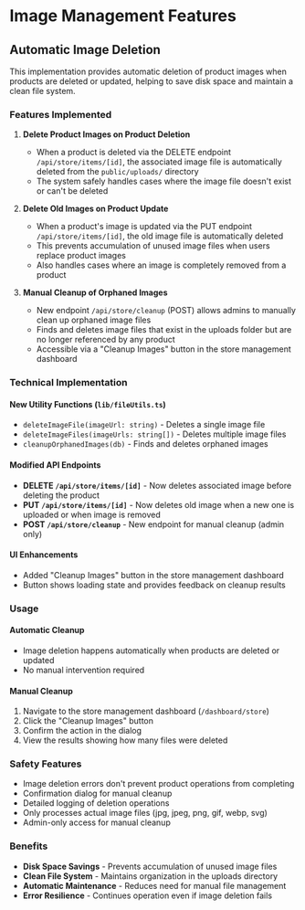 # Image Management Features

## Automatic Image Deletion

This implementation provides automatic deletion of product images when products are deleted or updated, helping to save disk space and maintain a clean file system.

### Features Implemented

1. **Delete Product Images on Product Deletion**
   - When a product is deleted via the DELETE endpoint `/api/store/items/[id]`, the associated image file is automatically deleted from the `public/uploads/` directory
   - The system safely handles cases where the image file doesn't exist or can't be deleted

2. **Delete Old Images on Product Update**
   - When a product's image is updated via the PUT endpoint `/api/store/items/[id]`, the old image file is automatically deleted
   - This prevents accumulation of unused image files when users replace product images
   - Also handles cases where an image is completely removed from a product

3. **Manual Cleanup of Orphaned Images**
   - New endpoint `/api/store/cleanup` (POST) allows admins to manually clean up orphaned image files
   - Finds and deletes image files that exist in the uploads folder but are no longer referenced by any product
   - Accessible via a "Cleanup Images" button in the store management dashboard

### Technical Implementation

#### New Utility Functions (`lib/fileUtils.ts`)

- `deleteImageFile(imageUrl: string)` - Deletes a single image file
- `deleteImageFiles(imageUrls: string[])` - Deletes multiple image files  
- `cleanupOrphanedImages(db)` - Finds and deletes orphaned images

#### Modified API Endpoints

- **DELETE `/api/store/items/[id]`** - Now deletes associated image before deleting the product
- **PUT `/api/store/items/[id]`** - Now deletes old image when a new one is uploaded or when image is removed
- **POST `/api/store/cleanup`** - New endpoint for manual cleanup (admin only)

#### UI Enhancements

- Added "Cleanup Images" button in the store management dashboard
- Button shows loading state and provides feedback on cleanup results

### Usage

#### Automatic Cleanup
- Image deletion happens automatically when products are deleted or updated
- No manual intervention required

#### Manual Cleanup
1. Navigate to the store management dashboard (`/dashboard/store`)
2. Click the "Cleanup Images" button
3. Confirm the action in the dialog
4. View the results showing how many files were deleted

### Safety Features

- Image deletion errors don't prevent product operations from completing
- Confirmation dialog for manual cleanup
- Detailed logging of deletion operations
- Only processes actual image files (jpg, jpeg, png, gif, webp, svg)
- Admin-only access for manual cleanup

### Benefits

- **Disk Space Savings** - Prevents accumulation of unused image files
- **Clean File System** - Maintains organization in the uploads directory
- **Automatic Maintenance** - Reduces need for manual file management
- **Error Resilience** - Continues operation even if image deletion fails
